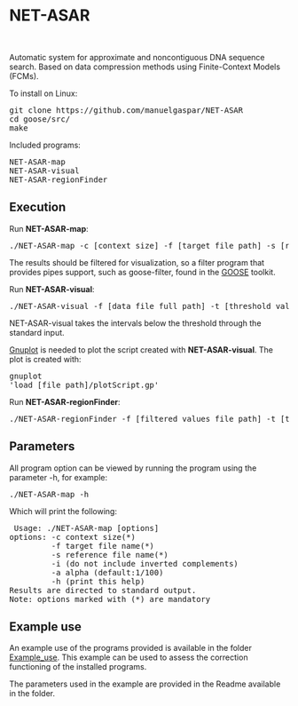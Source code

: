 # NET-ASAR
<br>

Automatic system for approximate and noncontiguous DNA sequence search. Based on data compression methods using Finite-Context Models (FCMs).

To install on Linux:

<pre>
git clone https://github.com/manuelgaspar/NET-ASAR
cd goose/src/
make
</pre>

Included programs:
<pre>
NET-ASAR-map
NET-ASAR-visual
NET-ASAR-regionFinder
</pre>

## Execution

Run **NET-ASAR-map**:

<pre>./NET-ASAR-map -c [context size] -f [target file path] -s [reference file path]</pre>

The results should be filtered for visualization, so a filter program that provides pipes support, such as goose-filter, found in the [GOOSE](https://github.com/pratas/goose) toolkit.

Run **NET-ASAR-visual**:

<pre>./NET-ASAR-visual -f [data file full path] -t [threshold value] </pre>

NET-ASAR-visual takes the intervals below the threshold through the standard input.

[Gnuplot](http://www.gnuplot.info/) is needed to plot the script created with **NET-ASAR-visual**. The plot is created with:

<pre>gnuplot
'load [file path]/plotScript.gp'</pre>
Run **NET-ASAR-regionFinder**:

<pre>./NET-ASAR-regionFinder -f [filtered values file path] -t [threshold value]</pre>

## Parameters

All program option can be viewed by running the program using the parameter -h, for example:

<pre>./NET-ASAR-map -h</pre>

Which will print the following:

<pre> Usage: ./NET-ASAR-map [options]
options: -c context size(*)
         -f target file name(*)
         -s reference file name(*)
         -i (do not include inverted complements)
         -a alpha (default:1/100)
         -h (print this help)
Results are directed to standard output.
Note: options marked with (*) are mandatory
</pre>


## Example use

An example use of the programs provided is available in the folder [Example_use](https://github.com/manuelgaspar/NET-ASAR/Example_use). This example can be used to assess the correction functioning of the installed programs.

The parameters used in the example are provided in the Readme available in the folder. 
